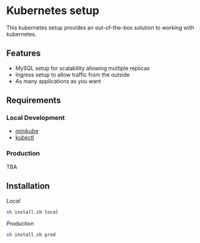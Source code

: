 # Kubernetes setup

This kubernetes setup provides an out-of-the-box solution to working with kubernetes.

## Features

- MySQL setup for scalability allowing multiple replicas
- Ingress setup to allow traffic from the outside
- As many applications as you want

## Requirements

### Local Development

- [minikube](https://minikube.sigs.k8s.io/docs/start/)
- [kubectl](https://kubernetes.io/docs/tasks/tools/)

### Production

TBA

## Installation

_Local_
```bash
sh install.sh local
```

_Production_
```bash
sh install.sh prod
```

